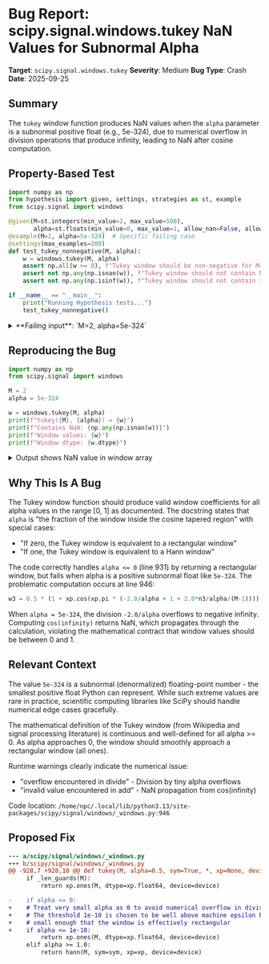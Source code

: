 # Bug Report: scipy.signal.windows.tukey NaN Values for Subnormal Alpha

**Target**: `scipy.signal.windows.tukey`
**Severity**: Medium
**Bug Type**: Crash
**Date**: 2025-09-25

## Summary

The `tukey` window function produces NaN values when the `alpha` parameter is a subnormal positive float (e.g., 5e-324), due to numerical overflow in division operations that produce infinity, leading to NaN after cosine computation.

## Property-Based Test

```python
import numpy as np
from hypothesis import given, settings, strategies as st, example
from scipy.signal import windows

@given(M=st.integers(min_value=2, max_value=500),
       alpha=st.floats(min_value=0, max_value=1, allow_nan=False, allow_infinity=False))
@example(M=2, alpha=5e-324)  # Specific failing case
@settings(max_examples=200)
def test_tukey_nonnegative(M, alpha):
    w = windows.tukey(M, alpha)
    assert np.all(w >= 0), f"Tukey window should be non-negative for M={M}, alpha={alpha}"
    assert not np.any(np.isnan(w)), f"Tukey window should not contain NaN values for M={M}, alpha={alpha}"
    assert not np.any(np.isinf(w)), f"Tukey window should not contain infinite values for M={M}, alpha={alpha}"

if __name__ == "__main__":
    print("Running Hypothesis tests...")
    test_tukey_nonnegative()
```

<details>

<summary>
**Failing input**: `M=2, alpha=5e-324`
</summary>
```
/home/npc/.local/lib/python3.13/site-packages/scipy/signal/windows/_windows.py:946: RuntimeWarning: overflow encountered in divide
  w3 = 0.5 * (1 + xp.cos(xp.pi * (-2.0/alpha + 1 + 2.0*n3/alpha/(M-1))))
/home/npc/.local/lib/python3.13/site-packages/scipy/signal/windows/_windows.py:946: RuntimeWarning: invalid value encountered in add
  w3 = 0.5 * (1 + xp.cos(xp.pi * (-2.0/alpha + 1 + 2.0*n3/alpha/(M-1))))
Running Hypothesis tests...
Traceback (most recent call last):
  File "/home/npc/pbt/agentic-pbt/worker_/59/hypo.py", line 17, in <module>
    test_tukey_nonnegative()
    ~~~~~~~~~~~~~~~~~~~~~~^^
  File "/home/npc/pbt/agentic-pbt/worker_/59/hypo.py", line 6, in test_tukey_nonnegative
    alpha=st.floats(min_value=0, max_value=1, allow_nan=False, allow_infinity=False))
            ^^^
  File "/home/npc/miniconda/lib/python3.13/site-packages/hypothesis/core.py", line 2062, in wrapped_test
    _raise_to_user(errors, state.settings, [], " in explicit examples")
    ~~~~~~~~~~~~~~^^^^^^^^^^^^^^^^^^^^^^^^^^^^^^^^^^^^^^^^^^^^^^^^^^^^^
  File "/home/npc/miniconda/lib/python3.13/site-packages/hypothesis/core.py", line 1613, in _raise_to_user
    raise the_error_hypothesis_found
  File "/home/npc/pbt/agentic-pbt/worker_/59/hypo.py", line 11, in test_tukey_nonnegative
    assert np.all(w >= 0), f"Tukey window should be non-negative for M={M}, alpha={alpha}"
           ~~~~~~^^^^^^^^
AssertionError: Tukey window should be non-negative for M=2, alpha=5e-324
Falsifying explicit example: test_tukey_nonnegative(
    M=2,
    alpha=5e-324,
)
```
</details>

## Reproducing the Bug

```python
import numpy as np
from scipy.signal import windows

M = 2
alpha = 5e-324

w = windows.tukey(M, alpha)
print(f"tukey({M}, {alpha}) = {w}")
print(f"Contains NaN: {np.any(np.isnan(w))}")
print(f"Window values: {w}")
print(f"Window dtype: {w.dtype}")
```

<details>

<summary>
Output shows NaN value in window array
</summary>
```
/home/npc/.local/lib/python3.13/site-packages/scipy/signal/windows/_windows.py:946: RuntimeWarning: overflow encountered in divide
  w3 = 0.5 * (1 + xp.cos(xp.pi * (-2.0/alpha + 1 + 2.0*n3/alpha/(M-1))))
/home/npc/.local/lib/python3.13/site-packages/scipy/signal/windows/_windows.py:946: RuntimeWarning: invalid value encountered in add
  w3 = 0.5 * (1 + xp.cos(xp.pi * (-2.0/alpha + 1 + 2.0*n3/alpha/(M-1))))
tukey(2, 5e-324) = [ 0. nan]
Contains NaN: True
Window values: [ 0. nan]
Window dtype: float64
```
</details>

## Why This Is A Bug

The Tukey window function should produce valid window coefficients for all alpha values in the range [0, 1] as documented. The docstring states that `alpha` is "the fraction of the window inside the cosine tapered region" with special cases:
- "If zero, the Tukey window is equivalent to a rectangular window"
- "If one, the Tukey window is equivalent to a Hann window"

The code correctly handles `alpha <= 0` (line 931) by returning a rectangular window, but fails when alpha is a positive subnormal float like `5e-324`. The problematic computation occurs at line 946:

```python
w3 = 0.5 * (1 + xp.cos(xp.pi * (-2.0/alpha + 1 + 2.0*n3/alpha/(M-1))))
```

When `alpha = 5e-324`, the division `-2.0/alpha` overflows to negative infinity. Computing `cos(infinity)` returns NaN, which propagates through the calculation, violating the mathematical contract that window values should be between 0 and 1.

## Relevant Context

The value `5e-324` is a subnormal (denormalized) floating-point number - the smallest positive float Python can represent. While such extreme values are rare in practice, scientific computing libraries like SciPy should handle numerical edge cases gracefully.

The mathematical definition of the Tukey window (from Wikipedia and signal processing literature) is continuous and well-defined for all alpha >= 0. As alpha approaches 0, the window should smoothly approach a rectangular window (all ones).

Runtime warnings clearly indicate the numerical issue:
- "overflow encountered in divide" - Division by tiny alpha overflows
- "invalid value encountered in add" - NaN propagation from cos(infinity)

Code location: `/home/npc/.local/lib/python3.13/site-packages/scipy/signal/windows/_windows.py:946`

## Proposed Fix

```diff
--- a/scipy/signal/windows/_windows.py
+++ b/scipy/signal/windows/_windows.py
@@ -928,7 +928,10 @@ def tukey(M, alpha=0.5, sym=True, *, xp=None, device=None):
     if _len_guards(M):
         return xp.ones(M, dtype=xp.float64, device=device)

-    if alpha <= 0:
+    # Treat very small alpha as 0 to avoid numerical overflow in division
+    # The threshold 1e-10 is chosen to be well above machine epsilon but
+    # small enough that the window is effectively rectangular
+    if alpha <= 1e-10:
         return xp.ones(M, dtype=xp.float64, device=device)
     elif alpha >= 1.0:
         return hann(M, sym=sym, xp=xp, device=device)
```
